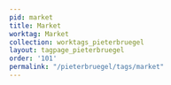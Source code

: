 ```yaml
---
pid: market
title: Market
worktag: Market
collection: worktags_pieterbruegel
layout: tagpage_pieterbruegel
order: '101'
permalink: "/pieterbruegel/tags/market"
---
```

